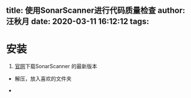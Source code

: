 title: 使用SonarScanner进行代码质量检查
author: 汪秋月
date: 2020-03-11 16:12:12
tags:
---
# 安装

1. [官网](https://docs.sonarqube.org/latest/analysis/scan/sonarscanner/)下载SonarScanner 的最新版本

- 解压，放入喜欢的文件夹

- 